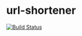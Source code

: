 # url-shortener

[![Build Status](https://app.travis-ci.com/DaCurse/url-shortener.svg?branch=master)](https://app.travis-ci.com/DaCurse/url-shortener)
